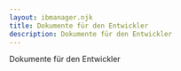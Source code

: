 ```yaml
---
layout: ibmanager.njk
title: Dokumente für den Entwickler
description: Dokumente für den Entwickler
--- 
```

Dokumente für den Entwickler
